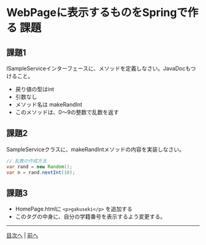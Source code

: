# WebPageに表示するものをSpringで作る 課題

## 課題1

ISampleServiceインターフェースに、メソッドを定義しなさい。JavaDocもつけること。

- 戻り値の型はint
- 引数なし
- メソッド名は makeRandInt
- このメソッドは、0〜9の整数で乱数を返す

## 課題2

SampleServiceクラスに、makeRandIntメソッドの内容を実装しなさい。

```java
// 乱数の作成方法
var rand = new Random();
var n = rand.nextInt(10);
```

## 課題3

- HomePage.htmlに `<p>gakuseki</p>` を追加する
- このタグの中身に、自分の学籍番号を表示するよう変更する。


----

[目次へ](../README.md) | [前へ](./01.md)